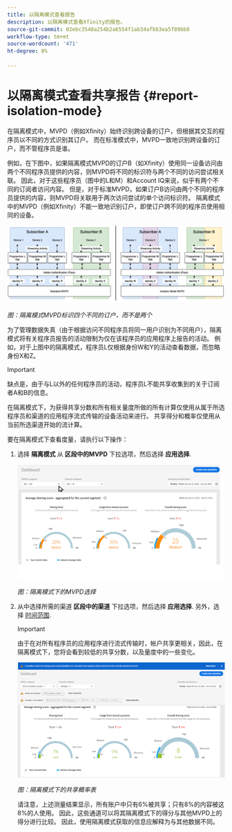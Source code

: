 ```yaml
---
title: 以隔离模式查看报告
description: 以隔离模式查看Xfinity的报告。
source-git-commit: 02ebc3548a254b2a6554f1ab34afbb3ea5f09bb8
workflow-type: tm+mt
source-wordcount: '471'
ht-degree: 0%

---
```


# 以隔离模式查看共享报告 {#report-isolation-mode}

在隔离模式中，MVPD（例如Xfinity）始终识别跨设备的订户，但根据其交互的程序员以不同的方式识别其订户。 而在标准模式中，MVPD一致地识别跨设备的订户，而不管程序员是谁。

例如，在下图中，如果隔离模式MVPD的订户B（如Xfinity）使用同一设备访问由两个不同程序员提供的内容，则MVPD将不同的标识符与两个不同的访问尝试相关联。 因此，对于这些程序员（图中的L和M）和Account IQ来说，似乎有两个不同的订阅者访问内容。 但是，对于标准MVPD，如果订户B访问由两个不同的程序员提供的内容，则MVPD将关联用于两次访问尝试的单个访问标识符。 隔离模式中的MVPD（例如Xfinity）不能一致地识别订户，即使订户跨不同的程序员使用相同的设备。

![](assets/isolation-diff-new.png)

*图：隔离模式MVPD标识四个不同的订户，而不是两个*

为了管理数据失真（由于根据访问不同程序员将同一用户识别为不同用户），隔离模式将有关程序员报告的活动限制为仅在该程序员的应用程序上报告的活动。 例如，对于上图中的隔离模式，程序员L仅根据身份W和Y的活动查看数据，而忽略身份X和Z。

>[!IMPORTANT]
>
> 缺点是，由于与L以外的任何程序员的活动，程序员L不能共享收集到的关于订阅者A和B的信息。

在隔离模式下，为获得共享分数和所有相关量度所做的所有计算仅使用从属于所选程序员和渠道的应用程序流式传输的设备活动来进行。
共享得分和概率仅使用从当前所选渠道开始的流计算。

要在隔离模式下查看度量，请执行以下操作：

1. 选择 **隔离模式** 从 **区段中的MVPD** 下拉选项，然后选择 **应用选择**.

   ![](assets/xfinity-in-segment.gif)

   *图：隔离模式下的MVPD选择*

1. 从中选择所需的渠道 **区段中的渠道** 下拉选项，然后选择 **应用选择**. 另外，选择 [时间范围](/help/AccountIQ/product-concepts.md#granularity-def).

   >[!IMPORTANT]
   >
   >由于在对所有程序员的应用程序进行流式传输时，帐户共享更相关，因此，在隔离模式下，您将会看到较低的共享分数，以及量度中的一些变化。

   ![](assets/aggregate-sharing-isolation.png)

   *图：隔离模式下的共享概率表*

   请注意，上述测量结果显示，所有账户中只有6%被共享；只有8%的内容被这8%的人使用。 因此，这些通道可以将其隔离模式下的得分与其他MVPD上的得分进行比较。 因此，使用隔离模式获取的信息应解释为与其他数据不同。
